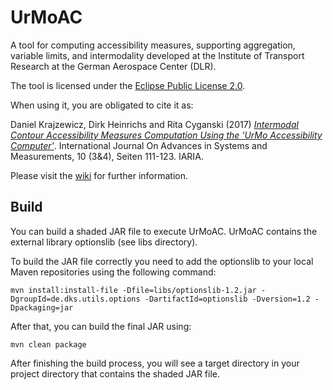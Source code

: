 # UrMoAC
A tool for computing accessibility measures, supporting aggregation, variable limits, and intermodality developed at the Institute of Transport Research at the German Aerospace Center (DLR).

The tool is licensed under the [Eclipse Public License 2.0](LICENSE.md).

When using it, you are obligated to cite it as:

Daniel Krajzewicz, Dirk Heinrichs and Rita Cyganski (2017) [_Intermodal Contour Accessibility Measures Computation Using the 'UrMo Accessibility Computer'_](https://elib.dlr.de/118235/). International Journal On Advances in Systems and Measurements, 10 (3&4), Seiten 111-123. IARIA.

Please visit the <a href="https://github.com/DLR-VF/UrMoAC/wiki/index">wiki</a> for further information.

## Build

You can build a shaded JAR file to execute UrMoAC. 
UrMoAC contains the external library optionslib (see libs directory). 

To build the JAR file correctly you need to add the optionslib to your local Maven repositories using the following command:

```shell
mvn install:install-file -Dfile=libs/optionslib-1.2.jar -DgroupId=de.dks.utils.options -DartifactId=optionslib -Dversion=1.2 -Dpackaging=jar        
```

After that, you can build the final JAR using:
```shell
mvn clean package
```

After finishing the build process, you will see a target directory in your project directory that contains the shaded JAR file.